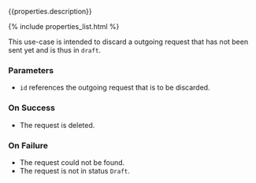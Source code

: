 {{properties.description}}

{% include properties_list.html %}

This use-case is intended to discard a outgoing request that has not been sent yet and
is thus in `draft`.

### Parameters

- `id` references the outgoing request that is to be discarded.

### On Success

- The request is deleted.

### On Failure

- The request could not be found.
- The request is not in status `Draft`.
